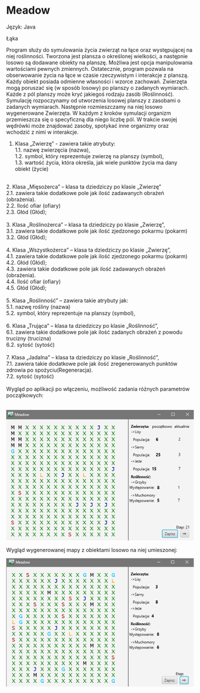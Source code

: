 # Meadow
Język: Java

Łąka

Program służy do symulowania życia zwierząt na łące oraz występującej na niej roślinności. Tworzona jest plansza o określonej wielkości, a następnie losowo są dodawane obiekty na planszę. Możliwa jest opcja manipulowania wartościami pewnych zmiennych. Ostatecznie, program pozwala na obserwowanie życia na łące w czasie rzeczywistym i interakcje z planszą. Każdy obiekt posiada odmienne własności i wzorce zachowań.  Zwierzęta mogą poruszać się (w sposób losowy) po planszy o zadanych wymiarach. Każde z pól planszy może kryć jakiegoś rodzaju zasób (Roślinność). Symulację rozpoczynamy od utworzenia losowej planszy z zasobami o zadanych wymiarach. Następnie rozmieszczamy na niej losowo wygenerowane Zwierzęta. W każdym z kroków symulacji organizm przemieszcza się o specyficzną dla niego liczbę pól. W trakcie swojej wędrówki może znajdować zasoby, spotykać inne organizmy oraz wchodzić z nimi w interakcje.<br />

1. Klasa „Zwierzę” - zawiera takie atrybuty: <br />
1.1. nazwę zwierzęcia (nazwa), <br />
1.2. symbol, który reprezentuje zwierzę na planszy (symbol),<br />
1.3. wartość życia, która określa, jak wiele punktów życia ma dany obiekt (życie)<br />
<br />
2. Klasa „Mięsożerca” – klasa ta dziedziczy po klasie „Zwierzę”<br />
2.1.  zawiera takie dodatkowe pole jak ilość zadawanych obrażeń (obrażenia).<br />
2.2. Ilość ofiar (ofiary)<br />
2.3. Głód (Głód);<br />
<br />
3. Klasa „Roślinożerca” – klasa ta dziedziczy po klasie „Zwierzę”, <br />
3.1. zawiera takie dodatkowe pole jak ilość zjedzonego pokarmu (pokarm)<br />
3.2. Głód (Głód);<br />
<br />
4. Klasa „Wszystkożerca” – klasa ta dziedziczy po klasie „Zwierzę”, <br />
4.1. zawiera takie dodatkowe pole jak ilość zjedzonego pokarmu (pokarm)<br />
4.2. Głód (Głód);<br />
4.3. zawiera takie dodatkowe pole jak ilość zadawanych obrażeń (obrażenia).<br />
4.4. Ilość ofiar (ofiary)<br />
4.5. Głód (Głód);<br />
<br />
5. Klasa „Roślinność” – zawiera takie atrybuty jak:<br />
5.1. nazwę rośliny (nazwa)<br />
5.2. symbol, który reprezentuje na planszy (symbol),<br />
<br />
6. Klasa „Trująca” – klasa ta dziedziczy po klasie „Roślinność”,<br />
6.1. zawiera takie dodatkowe pole jak ilość zadanych obrażeń z powodu trucizny (trucizna)<br />
6.2. sytość (sytość)<br />
<br />
7. Klasa „Jadalna” – klasa ta dziedziczy po klasie „Roślinność”,<br />
7.1. zawiera takie dodatkowe pole jak ilość zregenerowanych punktów zdrowia po spożyciu(Regeneracja).<br />
7.2. sytość (sytość)<br />
<br />
Wygląd po aplikacji po włączeniu, możliwość zadania różnych parametrów początkowych:<br /><br />

![Screenshot](nowamapa.png)<br />

Wygląd wygenerowanej mapy z obiektami losowo na niej umieszonej:<br />

![Screenshot](Meadowmapa.png)<br />

